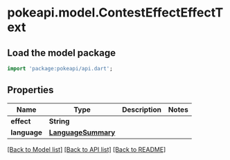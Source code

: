 # pokeapi.model.ContestEffectEffectText

## Load the model package
```dart
import 'package:pokeapi/api.dart';
```

## Properties
Name | Type | Description | Notes
------------ | ------------- | ------------- | -------------
**effect** | **String** |  | 
**language** | [**LanguageSummary**](LanguageSummary.md) |  | 

[[Back to Model list]](../README.md#documentation-for-models) [[Back to API list]](../README.md#documentation-for-api-endpoints) [[Back to README]](../README.md)


